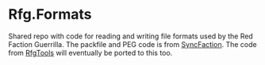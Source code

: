 # Rfg.Formats
Shared repo with code for reading and writing file formats used by the Red Faction Guerrilla. The packfile and PEG code is from [SyncFaction](https://github.com/rfg-modding/SyncFaction). The code from [RfgTools](https://github.com/rfg-modding/RfgTools) will eventually be ported to this too.

